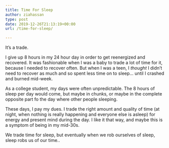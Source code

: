 ```yaml
---
title: Time For Sleep
author: ziahassan
type: post
date: 2019-12-26T21:13:19+00:00
url: /time-for-sleep/

---
```

It’s a trade.

I give up 8 hours in my 24 hour day in order to get reenergized and recovered. It was fashionable when I was a baby to trade a lot of time for it, because I needed to recover often. But when I was a teen, I _thought_ I didn’t need to recover as much and so spent less time on to sleep… until I crashed and burned mid-week.

As a college student, my days were often unpredictable. The 8 hours of sleep per day would come, but maybe in chunks, or maybe in the complete opposite part fo the day where other people sleeping.

These days, I pay my dues. I trade the right amount and quality of time (at night, when nothing is really happening and everyone else is asleep) for energy and present mind during the day. I like it that way, and maybe this is a symptom of being in my mid-30s.

We trade time for sleep, but eventually when we rob ourselves of sleep, sleep robs us of our time..